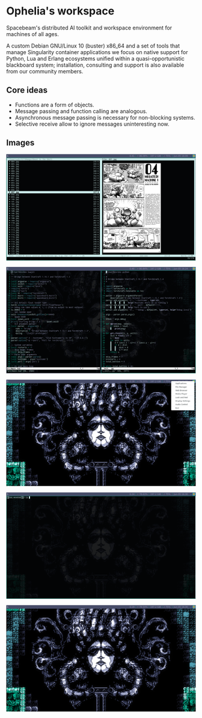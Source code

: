 # Ophelia's workspace
Spacebeam's distributed AI toolkit and workspace environment for machines of all ages.

A custom Debian GNU/Linux 10 (buster) x86_64 and a set of tools that manage Singularity container applications we focus on native support for Python, Lua and Erlang ecosystems unified within a quasi-opportunistic blackboard system; installation, consulting and support is also available from our community members.

## Core ideas
- Functions are a form of objects.
- Message passing and function calling are analogous.
- Asynchronous message passing is necessary for non-blocking systems.
- Selective receive allow to ignore messages uninteresting now.

## Images
![1](images/1.png)

![2](images/2.png)

![3](images/3.png)

![4](images/4.png)

![5](images/5.png)
